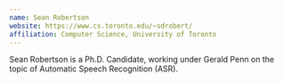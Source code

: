 ```yaml
---
name: Sean Robertson
website: https://www.cs.toronto.edu/~sdrobert/
affiliation: Computer Science, University of Toronto
---
```


Sean Robertson is a Ph.D. Candidate, working under Gerald Penn on the topic
of Automatic Speech Recognition (ASR).
